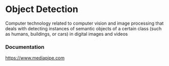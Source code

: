 # Object Detection 

Computer technology related to computer vision and image processing that deals with detecting instances of semantic objects of a certain class (such as humans, buildings, or cars) in digital images and videos

### Documentation
https://www.mediapipe.com